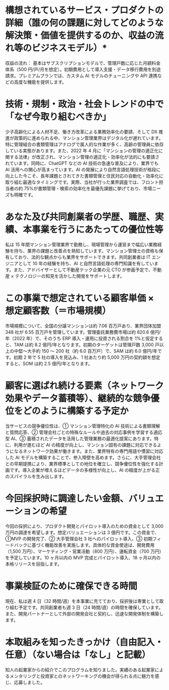 # 構想されているサービス・プロダクトの詳細（誰の何の課題に対してどのような解決策・価値を提供するのか、収益の流れ等のビジネスモデル）\*

収益の流れ：
基本はサブスクリプションモデルで、管理戸数に応じた月額料金体系（500 円/戸/月を想定）。初期費用として導入支援・データ移行費用を別途請求。プレミアムプランでは、カスタム AI モデルのチューニングや API 連携などの高度な機能を提供します。

# 技術・規制・政治・社会トレンドの中で「なぜ今取り組むべきか」

少子高齢化による人材不足、働き方改革による業務効率化の要請、そして DX 推進が政策的に進められる中、マンション管理業界はデジタル化が遅れています。特に管理組合の書類管理はアナログで属人的な作業が多く、高齢の管理員に依存している実態があります。また、2022 年 4 月に「マンションの管理の適正化に関する法律」が改正され、マンション管理の適正化・効率化が法的にも要請されています。同時に、ChatGPT などの AI 技術の急速な普及により、業界でも AI 活用への関心が高まっています。AI の発展により自然言語処理技術が格段に向上した今こそ、長年課題とされてきた書類管理と住民対応の自動化・効率化に取り組む最適なタイミングです。実際、当社が行った業界調査では、フロント担当者の約 75%が書類管理・検索の効率化を最優先課題に挙げており、市場ニーズも明確です。

# あなた及び共同創業者の学歴、職歴、実績、本事業を行うにあたっての優位性等

私は 15 年間マンション管理業界で勤務し、現場管理から運営まで幅広い業務経験を持ち、業界の課題と改善点を熟知しています。マンション管理士の資格も保有しており、法的な観点からも業界をサポートできます。共同創業者は IT エンジニアとして 10 年の経験を持ち、AI と自然言語処理の専門知識を有しています。また、アドバイザーとして不動産テック企業の元 CTO が参画予定で、不動産 × テクノロジーの知見を活かした開発をサポートします。

# この事業で想定されている顧客単価 × 想定顧客数（＝市場規模）

市場規模について、全国の分譲マンションは約 7.06 百万戸あり、業界団体加盟 348 社が 6.55 百万戸を管理しています。管理委託業務費市場は約 820.6 億円/年（2022 年）で、そのうち ERP 導入・運用に投資される割合を 1%と仮定すると、TAM は約 8.2 億円/年となります。初期のターゲットは管理戸数 3,000 戸以上の中堅～大手約 150 ～ 200 社（約 6.0 百万戸）で、SAM は約 6.0 億円/年です。初期 2 年で 5 社の導入を見込み、1 社あたり約 5,000 万円の契約額を想定すると、SOM は約 2.5 億円/年となります。

# 顧客に選ばれ続ける要素（ネットワーク効果やデータ蓄積等）、継続的な競争優位をどのように構築する予定か

当サービスの競争優位性は、① マンション管理特化の AI 技術による書類理解と質問応答、② 管理会社ごとの特殊なルールや過去の対応事例を学習する適応型 AI、③ 蓄積されたデータを活用した管理業務の最適化提案にあります。特に、利用が進むほど AI の精度が向上し、マンション固有の課題に対応できるようになるネットワーク効果が働きます。また、業界特有の専門用語や慣習に対応した AI モデルを構築することで、参入障壁を高めます。さらに、大手管理会社との早期提携により、業界標準としての地位を確立し、競争優位性を強化する計画です。導入企業が増えるほどデータの多様性が向上し、AI の精度が上がる正のスパイラルを生み出します。

# 今回採択時に調達したい金額、バリュエーションの希望

今回の採択により、プロダクト開発とパイロット導入のための資金として 3,000 万円の調達を希望します。想定バリュエーションは 3 億円です。この資金で、①MVP の開発完了、② 大手管理会社 3 社へのパイロット導入、③ 初期フィードバックに基づく機能改善を実施します。具体的な資金使途は、開発費用（1,500 万円）、マーケティング・営業活動（800 万円）、運転資金（700 万円）を予定しています。10 ヶ月以内の MVP 完成とパイロット導入、18 ヶ月以内の本格リリースを目指します。

# 事業検証のために確保できる時間

現在、私は週 4 日（32 時間/週）を本事業に充てており、採択後は専業として取り組む予定です。共同創業者も週 3 日（24 時間/週）の時間を確保しています。また、開発パートナーとして外部の開発会社と契約し、迅速な開発体制を構築します。

# 本取組みを知ったきっかけ（自由記入・任意）（ない場合は「なし」と記載）

知人の起業家からの紹介でこのプログラムを知りました。実績のある起業家によるメンタリングと投資家とのネットワーキングの機会が得られる点に魅力を感じ、応募しました。

